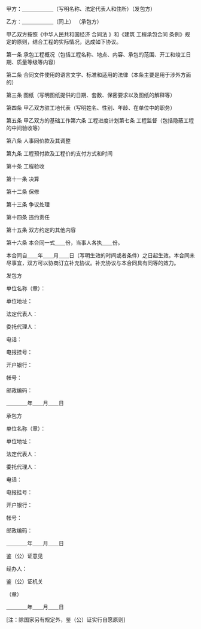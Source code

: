 
 





甲方：＿＿＿＿＿＿（写明名称、法定代表人和住所）（发包方）




乙方：＿＿＿＿＿＿（同上） （承包方）




甲乙双方按照《中华人民共和国经济
合同法
》和《建筑
工程承包合同
条例》规定的原则，结合工程的实际情况，达成如下协议。




第一条 承包工程概况（包括工程名称、地点、内容、承包的范围、开工和竣工日期、质量等级等内容）




第二条 合同文件使用的语言文字、标准和适用的法律（本条主要是用于涉外方面的）




第三条 图纸（写明图纸提供的日期、套数、保密要求以及图纸的解释等）




第四条 甲乙双方驻工地代表（写明姓名、性别、年龄、在单位中的职务）




第五条 甲乙双方的基础工作第六条 工程进度计划第七条 工程监督（包括隐蔽工程的中间验收等）




第八条 人事同价款及其调整




第九条 工程预付款及工程价的支付方式和时间




第十条 工程验收




第十一条 决算




第十二条 保修




第十三条 争议处理




第十四条 违约责任




第十五条 双方约定的其他内容




第十六条 本合同一式＿＿份，当事人各执＿＿份。




本合同自＿＿年＿＿月＿＿日（写明生效的时间或者条件）之日起生效。本合同未尽事宜，双方可以协商订立补充协议。补充协议与本合同具有同等的效力。




发包方




单位名称（章）：




单位地址：




法定代表人：




委托代理人：




电话：




电报挂号：




开户银行：




帐号：




邮政编码：




＿＿＿＿年＿＿月＿＿日　    




承包方




单位名称（章）：




单位地址：




法定代表人：




委托代理人：




电话：




电报挂号：




开户银行：




帐号：




邮政编码：




＿＿＿＿年＿＿月＿＿日　    




鉴（公）证意见　




经办人：　　　　　　




鉴（公）证机关　　　




（章）　　　　　　　




＿＿＿＿年＿＿月＿＿日　　　




[注：除国家另有规定外，鉴（公）证实行自愿原则]

 


 

 
 
 
 
 
  


  
 

  


  


  
 
 
 
 


